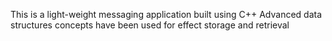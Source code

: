 This is a light-weight messaging application built using C++
Advanced data structures concepts have been used for effect storage and retrieval

